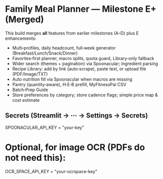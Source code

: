 # Family Meal Planner — Milestone E+ (Merged)
This build merges **all** features from earlier milestones (A–D) plus E enhancements:
- Multi‑profiles, daily headcount, full‑week generator (Breakfast/Lunch/Snack/Dinner)
- Favorites‑first planner, macro splits, quota guard, Library‑only fallback
- Wider search (themes + pagination) via Spoonacular; ingredient parsing
- Recipe Library: add by link (auto‑scrape), paste text, or upload file (PDF/Image/TXT)
- Auto nutrition fill via Spoonacular when macros are missing
- Pantry (quantity‑aware), H‑E‑B prefill, MyFitnessPal CSV
- Batch‑Prep Guide
- Store preferences by category; store cadence flags; simple price map & cost estimate

## Secrets (Streamlit → ⋯ → Settings → Secrets)
SPOONACULAR_API_KEY = "your-key"
# Optional, for image OCR (PDFs do not need this):
OCR_SPACE_API_KEY = "your-ocrspace-key"
